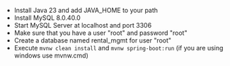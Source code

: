 - Install Java 23 and add JAVA_HOME to your path
- Install MySQL 8.0.40.0
- Start MySQL Server at localhost and port 3306
- Make sure that you have a user "root" and password "root"
- Create a database named rental_mgmt for user "root"
- Execute `mvnw clean install` and `mvnw spring-boot:run` (if you are using windows use mvnw.cmd)
